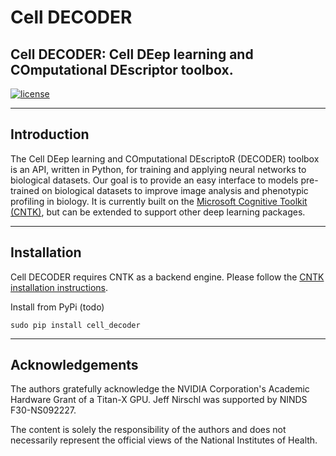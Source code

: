 # Cell DECODER
## Cell DECODER: Cell DEep learning and COmputational DEscriptor toolbox.

[![license](https://img.shields.io/github/license/mashape/apistatus.svg?maxAge=2592000)](TODO--add_url/blob/master/LICENSE)

------------------
## Introduction
The Cell DEep learning and COmputational DEscriptoR (DECODER) toolbox is an API, written in Python, for training and applying neural networks to biological datasets. Our goal is to provide an easy interface to models pre-trained on biological datasets to improve image analysis and phenotypic profiling in biology. It is currently built on the [Microsoft Cognitive Toolkit (CNTK)](https://github.com/Microsoft/CNTK), but can be extended to support other deep learning packages.

------------------
## Installation
Cell DECODER requires CNTK as a backend engine. Please follow the [CNTK installation instructions](https://docs.microsoft.com/en-us/cognitive-toolkit/Setup-CNTK-on-your-machine).

Install from PyPi (todo)
```
sudo pip install cell_decoder
```

------------------
## Acknowledgements
The authors gratefully acknowledge the NVIDIA Corporation's Academic Hardware Grant of a Titan-X GPU. Jeff Nirschl was supported by NINDS F30-NS092227.

The content is solely the responsibility of the authors and does not necessarily represent the official views of the National Institutes of Health.
